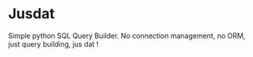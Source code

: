 # Jusdat

Simple python SQL Query Builder. No connection management, no
ORM, just query building, jus dat !